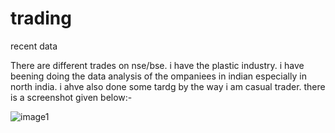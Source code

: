 # trading
recent data

There are different trades on nse/bse. i have the plastic industry. i have beening doing the data analysis 
of the ompaniees in indian especially in north india. i ahve also done some tardg by the way i am casual trader. there is a screenshot given below:-

![image1](https://github.com/abbu697/trading/assets/44437275/c6ea5e22-2e03-45a9-bbac-3f48e6c3ee8f)




